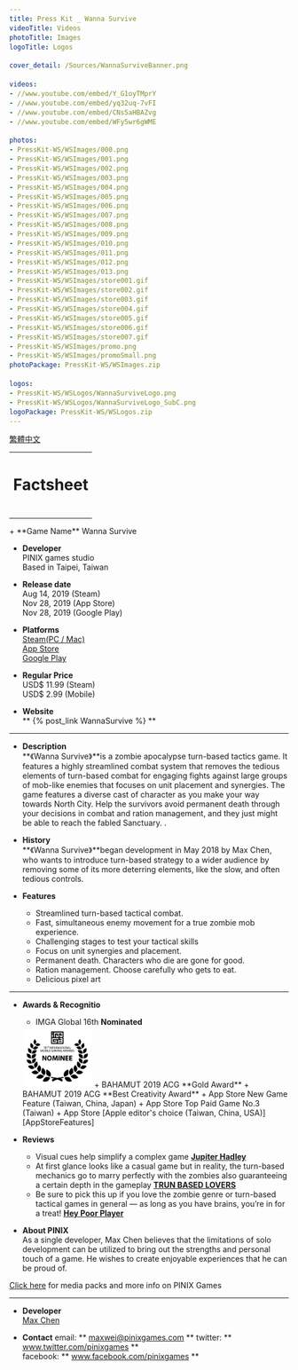 ```yaml
---
title: Press Kit _ Wanna Survive
videoTitle: Videos
photoTitle: Images
logoTitle: Logos

cover_detail: /Sources/WannaSurviveBanner.png

videos: 
- //www.youtube.com/embed/Y_G1oyTMprY
- //www.youtube.com/embed/yq32uq-7vFI
- //www.youtube.com/embed/CNs5aHBAZvg
- //www.youtube.com/embed/WFy5wr6gWME

photos: 
- PressKit-WS/WSImages/000.png
- PressKit-WS/WSImages/001.png
- PressKit-WS/WSImages/002.png
- PressKit-WS/WSImages/003.png
- PressKit-WS/WSImages/004.png
- PressKit-WS/WSImages/005.png
- PressKit-WS/WSImages/006.png
- PressKit-WS/WSImages/007.png
- PressKit-WS/WSImages/008.png
- PressKit-WS/WSImages/009.png
- PressKit-WS/WSImages/010.png
- PressKit-WS/WSImages/011.png
- PressKit-WS/WSImages/012.png
- PressKit-WS/WSImages/013.png
- PressKit-WS/WSImages/store001.gif
- PressKit-WS/WSImages/store002.gif
- PressKit-WS/WSImages/store003.gif
- PressKit-WS/WSImages/store004.gif
- PressKit-WS/WSImages/store005.gif
- PressKit-WS/WSImages/store006.gif
- PressKit-WS/WSImages/store007.gif
- PressKit-WS/WSImages/promo.png
- PressKit-WS/WSImages/promoSmall.png
photoPackage: PressKit-WS/WSImages.zip

logos: 
- PressKit-WS/WSLogos/WannaSurviveLogo.png
- PressKit-WS/WSLogos/WannaSurviveLogo_SubC.png 
logoPackage: PressKit-WS/WSLogos.zip
---
```

<!--統一管理連結-->
[PINIXPressKitLink]: /PressKit-PINIX/en/
[STEAMLINK]: https://store.steampowered.com/app/1084480/Wanna_Survive
[MAXWEIWEB]: https://maxweichen.github.io/
[APPSTORELINK]: https://apps.apple.com/us/app/wanna-survive/id1479816818
[GOOGLEPLAYLINK]: https://play.google.com/store/apps/details?id=com.pinix.mercenary
[AppStoreFeatures]: /PressKit-WS/AppStoreFeatures/
<!--統一管理連結-->
<a href="../zh-TW/" class="button small" target=_self>繁體中文</a>
<table><td><h1>Factsheet<h1></td></table>
+ **Game Name**  
Wanna Survive

+ **Developer**  
PINIX games studio  
Based in Taipei, Taiwan

+ **Release date**  
Aug 14, 2019 (Steam)  
Nov 28, 2019 (App Store)  
Nov 28, 2019 (Google Play)  

+ **Platforms**  
[Steam(PC / Mac)][STEAMLINK]  
[App Store][APPSTORELINK]  
[Google Play][GOOGLEPLAYLINK]

+ **Regular Price**  
USD$ 11.99 (Steam)  
USD$ 2.99 (Mobile)  

+ **Website**  
** {% post_link WannaSurvive %} **

  
---
+ **Description**  
**《Wanna Survive》**is a zombie apocalypse turn-based tactics game. It features a highly streamlined combat system that removes the tedious elements of turn-based combat for engaging fights against large groups of mob-like enemies that focuses on unit placement and synergies.
The game features a diverse cast of character as you make your way towards North City. Help the survivors avoid permanent death through your decisions in combat and ration management, and they just might be able to reach the fabled Sanctuary.
.

+ **History**  
**《Wanna Survive》**began development in May 2018 by Max Chen, who wants to introduce turn-based strategy to a wider audience by removing some of its more deterring elements, like the slow, and often tedious controls.

+ **Features**
	- Streamlined turn-based tactical combat.
	- Fast, simultaneous enemy movement for a true zombie mob experience.
	- Challenging stages to test your tactical skills
	- Focus on unit synergies and placement.
	- Permanent death. Characters who die are gone for good.
	- Ration management. Choose carefully who gets to eat.
	- Delicious pixel art

---
<!--Awards & Recognition-->
+ **Awards & Recognitio**
	+ IMGA Global 16th **Nominated** 
	<img src="../Awards/Nominees-IMGA-16th-black.png" height="110px">
	+ BAHAMUT 2019 ACG **Gold Award** 
	+ BAHAMUT 2019 ACG **Best Creativity Award**
	+ App Store New Game Feature (Taiwan, China, Japan)
	+ App Store Top Paid Game No.3 (Taiwan)  
	+ App Store [Apple editor's choice (Taiwan, China, USA)][AppStoreFeatures]

+ **Reviews**
	+ Visual cues help simplify a complex game [**Jupiter Hadley**](https://gameanalytics.com/blog/5-indie-games-released-november.html) 
	+ At first glance looks like a casual game but in reality, the turn-based mechanics go to marry perfectly with the zombies also guaranteeing a certain depth in the gameplay [**TRUN BASED LOVERS**](https://turnbasedlovers.com/overview/wanna-survive/)
	+ Be sure to pick this up if you love the zombie genre or turn-based tactical games in general — as long as you have brains, you’re in for a treat! [**Hey Poor Player**](https://www.heypoorplayer.com/2019/12/22/wanna-survive-review-pc/)
	
<!--Selected Articles-->
+ **About PINIX**  
As a single developer, Max Chen believes that the limitations of solo development can be utilized to bring out the strengths and personal touch of a game. He wishes to create enjoyable experiences that he can be proud of.

[Click here][PINIXPressKitLink] for media packs and more info on PINIX Games

---
+ **Developer**  
[Max Chen][MAXWEIWEB]

+ **Contact**
email: ** maxwei@pinixgames.com **
twitter: ** www.twitter.com/pinixgames **  
facebook: ** www.facebook.com/pinixgames **

	